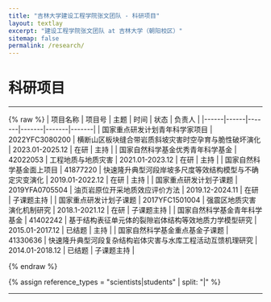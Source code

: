 ```yaml
---
title: "吉林大学建设工程学院张文团队 - 科研项目"
layout: textlay
excerpt: "建设工程学院张文团队 at 吉林大学（朝阳校区）"
sitemap: false
permalink: /research/
---
```


# 科研项目

---
{% raw %}
| 项目名称 | 项目号 | 主题 | 时间 | 状态 | 负责人 |
|------|------|-------|-------|-------|-------|
| 国家重点研发计划青年科学家项目 | 2022YFC3080200 | 横断山区板块缝合带岩质斜坡灾害时空孕育与脆性破坏演化 | 2023.01-2025.12 | 在研 | 主持 |
| 国家自然科学基金优秀青年科学基金 | 42022053 | 工程地质与地质灾害 | 2021.01-2023.12 | 在研 | 主持 |
| 国家自然科学基金面上项目 | 41877220 | 快速隆升典型河段岸坡多尺度等效结构模型与不确定灾变演化 | 2019.01-2022.12 | 在研 | 主持 |
| 国家重点研发计划子课题 | 2019YFA0705504 | 油页岩原位开采地质效应评价方法 | 2019.12-2024.11 | 在研 | 子课题主持 |
| 国家重点研发计划子课题 | 2017YFC1501004 | 强震区地质灾害演化机制研究 | 2018.1-2021.12 | 在研 | 子课题主持 |
| 国家自然科学基金青年科学基金 | 41402242 | 基于结构表征单元体的裂隙岩体结构等效地质力学模型研究 | 2015.01-2017.12 | 已结题 | 主持 |
| 国家自然科学基金重点基金子课题 | 41330636 | 快速隆升典型河段复杂结构岩体灾害与水库工程活动互馈机理研究 | 2014.01-2018.12 | 已结题 | 子课题主持 |
 
{% endraw %}

{% assign reference_types = "scientists|students" | split: "|" %}


---


